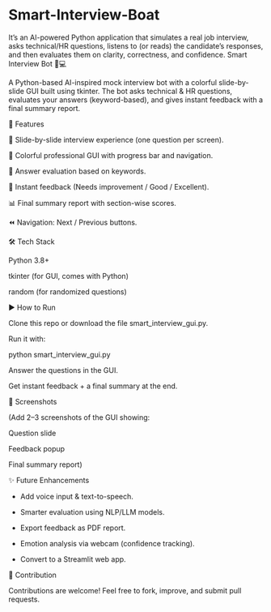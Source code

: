 # Smart-Interview-Boat
It’s an AI-powered Python application that simulates a real job interview, asks technical/HR questions, listens to (or reads) the candidate’s responses, and then evaluates them on clarity, correctness, and confidence.
Smart Interview Bot 🎤💻

A Python-based AI-inspired mock interview bot with a colorful slide-by-slide GUI built using tkinter.
The bot asks technical & HR questions, evaluates your answers (keyword-based), and gives instant feedback with a final summary report.

🚀 Features

📑 Slide-by-slide interview experience (one question per screen).

🎨 Colorful professional GUI with progress bar and navigation.

📝 Answer evaluation based on keywords.

🔔 Instant feedback (Needs improvement / Good / Excellent).

📊 Final summary report with section-wise scores.

⏪ Navigation: Next / Previous buttons.

🛠️ Tech Stack

Python 3.8+

tkinter (for GUI, comes with Python)

random (for randomized questions)

▶️ How to Run

Clone this repo or download the file smart_interview_gui.py.

Run it with:

python smart_interview_gui.py


Answer the questions in the GUI.

Get instant feedback + a final summary at the end.

📸 Screenshots

(Add 2–3 screenshots of the GUI showing:

Question slide

Feedback popup

Final summary report)

✨ Future Enhancements

- Add voice input & text-to-speech.

- Smarter evaluation using NLP/LLM models.

- Export feedback as PDF report.

- Emotion analysis via webcam (confidence tracking).

- Convert to a Streamlit web app.

🤝 Contribution

Contributions are welcome! Feel free to fork, improve, and submit pull requests.
